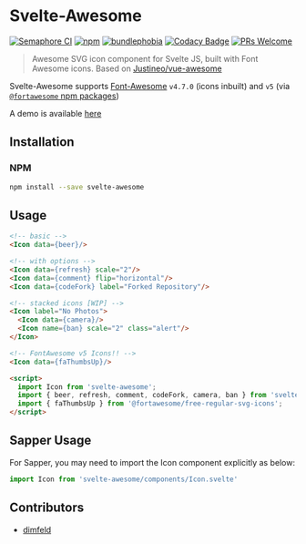 # Svelte-Awesome
[![Semaphore CI](https://robbrazier.semaphoreci.com/badges/svelte-awesome.svg?style=shields)](https://robbrazier.semaphoreci.com/projects/svelte-awesome)
[![npm](https://img.shields.io/npm/v/svelte-awesome.svg)](https://www.npmjs.com/package/svelte-awesome)
[![bundlephobia](https://badgen.net/bundlephobia/minzip/svelte-awesome)](https://bundlephobia.com/result?p=svelte-awesome)
[![Codacy Badge](https://app.codacy.com/project/badge/Grade/5543afb1136e45e2b7bae46332f94d60)](https://www.codacy.com/gh/RobBrazier/svelte-awesome/dashboard)
[![PRs Welcome](https://img.shields.io/badge/PRs-welcome-brightgreen.svg)](http://makeapullrequest.com)

> Awesome SVG icon component for Svelte JS, built with Font Awesome icons.
> Based on [Justineo/vue-awesome][vue-awesome]

Svelte-Awesome supports [Font-Awesome][font-awesome] `v4.7.0` (icons inbuilt)
and `v5` (via [`@fortawesome` npm packages][fortawesome-icons])

A demo is available [here][demo]

## Installation
### NPM
```bash
npm install --save svelte-awesome
```

## Usage
```html
<!-- basic -->
<Icon data={beer}/>

<!-- with options -->
<Icon data={refresh} scale="2"/>
<Icon data={comment} flip="horizontal"/>
<Icon data={codeFork} label="Forked Repository"/>

<!-- stacked icons [WIP] -->
<Icon label="No Photos">
  <Icon data={camera}/>
  <Icon name={ban} scale="2" class="alert"/>
</Icon>

<!-- FontAwesome v5 Icons!! -->
<Icon data={faThumbsUp}/>

<script>
  import Icon from 'svelte-awesome';
  import { beer, refresh, comment, codeFork, camera, ban } from 'svelte-awesome/icons';
  import { faThumbsUp } from '@fortawesome/free-regular-svg-icons';
</script>
```

## Sapper Usage
For Sapper, you may need to import the Icon component explicitly as below:
```javascript
import Icon from 'svelte-awesome/components/Icon.svelte'
```

## Contributors
-   [dimfeld](https://github.com/dimfeld)

[vue-awesome]: https://github.com/Justineo/vue-awesome
[font-awesome]: https://github.com/FortAwesome/Font-Awesome
[demo]: https://robbrazier.github.io/svelte-awesome
[fortawesome-icons]: https://www.npmjs.com/search?q=%40fortawesome%20icons
